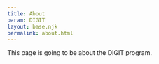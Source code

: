 ```yaml
---
title: About
param: DIGIT
layout: base.njk
permalink: about.html
---
```


This page is going to be about the DIGIT program. 

